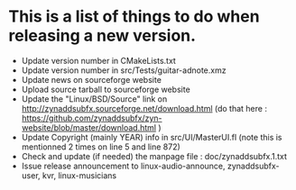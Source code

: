 # This is a list of things to do when releasing a new version.

- Update version number in CMakeLists.txt
- Update version number in src/Tests/guitar-adnote.xmz
- Update news on sourceforge website
- Upload source tarball to sourceforge website
- Update the "Linux/BSD/Source" link on http://zynaddsubfx.sourceforge.net/download.html (do that here : https://github.com/zynaddsubfx/zyn-website/blob/master/download.html )
- Update Copyright (mainly YEAR) info in src/UI/MasterUI.fl (note this is mentionned 2 times on line 5 and line 872)
- Check and update (if needed) the manpage file : doc/zynaddsubfx.1.txt
- Issue release announcement to linux-audio-announce, zynaddsubfx-user, kvr,
  linux-musicians
